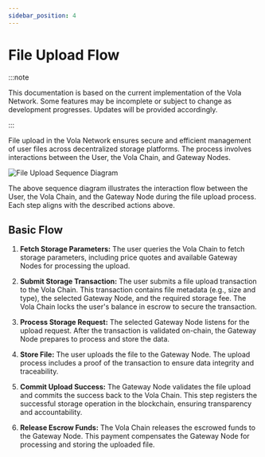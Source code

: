 ```yaml
---
sidebar_position: 4
---
```


# File Upload Flow

:::note

This documentation is based on the current implementation of the Vola Network. Some features may be incomplete or subject to change as development progresses. Updates will be provided accordingly.

:::

File upload in the Vola Network ensures secure and efficient management of user files across decentralized storage platforms. The process involves interactions between the User, the Vola Chain, and Gateway Nodes.

![File Upload Sequence Diagram](/diagrams/File-Upload-Sequence-Diagram.jpg)

The above sequence diagram illustrates the interaction flow between the User, the Vola Chain, and the Gateway Node during the file upload process. Each step aligns with the described actions above.

## Basic Flow

1. **Fetch Storage Parameters:**
   The user queries the Vola Chain to fetch storage parameters, including price quotes and available Gateway Nodes for processing the upload.

2. **Submit Storage Transaction:**
   The user submits a file upload transaction to the Vola Chain. This transaction contains file metadata (e.g., size and type), the selected Gateway Node, and the required storage fee. The Vola Chain locks the user's balance in escrow to secure the transaction.

3. **Process Storage Request:**
   The selected Gateway Node listens for the upload request. After the transaction is validated on-chain, the Gateway Node prepares to process and store the data.

4. **Store File:**
   The user uploads the file to the Gateway Node. The upload process includes a proof of the transaction to ensure data integrity and traceability.

5. **Commit Upload Success:**
   The Gateway Node validates the file upload and commits the success back to the Vola Chain. This step registers the successful storage operation in the blockchain, ensuring transparency and accountability.

6. **Release Escrow Funds:**
   The Vola Chain releases the escrowed funds to the Gateway Node. This payment compensates the Gateway Node for processing and storing the uploaded file.
